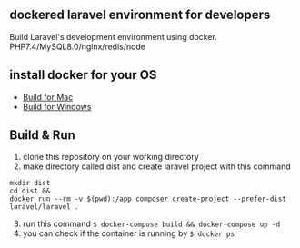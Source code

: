 ## dockered laravel environment for developers
Build Laravel's development environment using docker.
PHP7.4/MySQL8.0/nginx/redis/node

## install docker for your OS

- [Build for Mac](https://github.com/ucan-lab/docker-laravel/wiki/Build-for-Mac)
- [Build for Windows](https://github.com/ucan-lab/docker-laravel/wiki/Build-for-Windows)

## Build & Run
1. clone this repository on your working directory
2. make directory called dist and create laravel project with this command 
```
mkdir dist
cd dist && 
docker run --rm -v $(pwd):/app composer create-project --prefer-dist laravel/laravel .
```
3. run this command `$ docker-compose build && docker-compose up -d`
4. you can check if the container is running by `$ docker ps`
